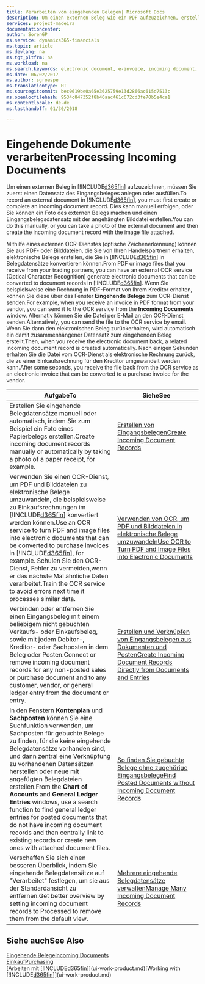 ```yaml
---
title: Verarbeiten von eingehenden Belegen| Microsoft Docs
description: Um einen externen Beleg wie ein PDF aufzuzeichnen, erstellen Sie zuerst in Finance and Operations, Business edition einen eingehendes Dokumentenbeleg.
services: project-madeira
documentationcenter: 
author: SorenGP
ms.service: dynamics365-financials
ms.topic: article
ms.devlang: na
ms.tgt_pltfrm: na
ms.workload: na
ms.search.keywords: electronic document, e-invoice, incoming document, OCR, ecommerce, document exchange, import invoice
ms.date: 06/02/2017
ms.author: sgroespe
ms.translationtype: HT
ms.sourcegitcommit: bec0619be0a65e3625759e13d2866ac615d7513c
ms.openlocfilehash: 9534c847352f8b46aac461c672cd3fe70b5e4ca1
ms.contentlocale: de-de
ms.lasthandoff: 01/30/2018

---
```

# <a name="processing-incoming-documents"></a><span data-ttu-id="8695c-103">Eingehende Dokumente verarbeiten</span><span class="sxs-lookup"><span data-stu-id="8695c-103">Processing Incoming Documents</span></span>
<span data-ttu-id="8695c-104">Um einen externen Beleg in [!INCLUDE[d365fin](includes/d365fin_md.md)] aufzuzeichnen, müssen Sie zuerst einen Datensatz des Eingangsbeleges anlegen oder ausfüllen.</span><span class="sxs-lookup"><span data-stu-id="8695c-104">To record an external document in [!INCLUDE[d365fin](includes/d365fin_md.md)], you must first create or complete an incoming document record.</span></span> <span data-ttu-id="8695c-105">Dies kann manuell erfolgen, oder Sie können ein Foto des externen Belegs machen und einen Eingangsbelegsdatensatz mit der angehängten Bilddatei erstellen.</span><span class="sxs-lookup"><span data-stu-id="8695c-105">You can do this manually, or you can take a photo of the external document and then create the incoming document record with the image file attached.</span></span>

<span data-ttu-id="8695c-106">Mithilfe eines externen OCR-Dienstes (optische Zeichenerkennung) können Sie aus PDF- oder Bilddateien, die Sie von Ihren Handelspartnern erhalten, elektronische Belege erstellen, die Sie in [!INCLUDE[d365fin](includes/d365fin_md.md)] in Belegdatensätze konvertieren können.</span><span class="sxs-lookup"><span data-stu-id="8695c-106">From PDF or image files that you receive from your trading partners, you can have an external OCR service (Optical Character Recognition) generate electronic documents that can be converted to document records in [!INCLUDE[d365fin](includes/d365fin_md.md)].</span></span> <span data-ttu-id="8695c-107">Wenn Sie beispielsweise eine Rechnung in PDF-Format von Ihrem Kreditor erhalten, können Sie diese über das Fenster **Eingehende Belege** zum OCR-Dienst senden.</span><span class="sxs-lookup"><span data-stu-id="8695c-107">For example, when you receive an invoice in PDF format from your vendor, you can send it to the OCR service from the **Incoming Documents** window.</span></span> <span data-ttu-id="8695c-108">Alternativ können Sie die Datei per E-Mail an den OCR-Dienst senden.</span><span class="sxs-lookup"><span data-stu-id="8695c-108">Alternatively, you can send the file to the OCR service by email.</span></span> <span data-ttu-id="8695c-109">Wenn Sie dann den elektronischen Beleg zurückerhalten, wird automatisch ein damit zusammenhängener Datensatz zum eingehenden Beleg erstellt.</span><span class="sxs-lookup"><span data-stu-id="8695c-109">Then, when you receive the electronic document back, a related incoming document record is created automatically.</span></span> <span data-ttu-id="8695c-110">Nach einigen Sekunden erhalten Sie die Datei vom OCR-Dienst als elektronische Rechnung zurück, die zu einer Einkaufsrechnung für den Kreditor umgewandelt werden kann.</span><span class="sxs-lookup"><span data-stu-id="8695c-110">After some seconds, you receive the file back from the OCR service as an electronic invoice that can be converted to a purchase invoice for the vendor.</span></span>

| <span data-ttu-id="8695c-111">Aufgabe</span><span class="sxs-lookup"><span data-stu-id="8695c-111">To</span></span> | <span data-ttu-id="8695c-112">Siehe</span><span class="sxs-lookup"><span data-stu-id="8695c-112">See</span></span> |
| --- | --- |
| <span data-ttu-id="8695c-113">Erstellen Sie eingehende Belegdatensätze manuell oder automatisch, indem Sie zum Beispiel ein Foto eines Papierbelegs erstellen.</span><span class="sxs-lookup"><span data-stu-id="8695c-113">Create incoming document records manually or automatically by taking a photo of a paper receipt, for example.</span></span> |[<span data-ttu-id="8695c-114">Erstellen von Eingangsbelegen</span><span class="sxs-lookup"><span data-stu-id="8695c-114">Create Incoming Document Records</span></span>](across-how-create-income-document-records.md) |
| <span data-ttu-id="8695c-115">Verwenden Sie einen OCR-Dienst, um PDF und Bilddateien zu elektronische Belege umzuwandeln, die beispielsweise zu Einkaufsrechnungen im [!INCLUDE[d365fin](includes/d365fin_md.md)] konvertiert werden können.</span><span class="sxs-lookup"><span data-stu-id="8695c-115">Use an OCR service to turn PDF and image files into electronic documents that can be converted to purchase invoices in [!INCLUDE[d365fin](includes/d365fin_md.md)], for example.</span></span> <span data-ttu-id="8695c-116">Schulen Sie den OCR-Dienst, Fehler zu vermeiden,wenn er das nächste Mal ähnliche Daten verarbeitet.</span><span class="sxs-lookup"><span data-stu-id="8695c-116">Train the OCR service to avoid errors next time it processes similar data.</span></span> |[<span data-ttu-id="8695c-117">Verwenden von OCR, um PDF und Bilddateien in elektronische Belege umzuwandeln</span><span class="sxs-lookup"><span data-stu-id="8695c-117">Use OCR to Turn PDF and Image Files into Electronic Documents</span></span>](across-how-use-ocr-pdf-images-files.md) |
| <span data-ttu-id="8695c-118">Verbinden oder entfernen Sie einen Eingangsbeleg mit einem beliebigem nicht gebuchten Verkaufs- oder Einkaufsbeleg, sowie mit jedem Debitor-, Kreditor- oder Sachposten in dem Beleg oder Posten.</span><span class="sxs-lookup"><span data-stu-id="8695c-118">Connect or remove incoming document records for any non-posted sales or purchase document and to any customer, vendor, or general ledger entry from the document or entry.</span></span> |[<span data-ttu-id="8695c-119">Erstellen und Verknüpfen von Eingangsbelegen aus Dokumenten und Posten</span><span class="sxs-lookup"><span data-stu-id="8695c-119">Create Incoming Document Records Directly from Documents and Entries</span></span>](across-how-connect-disconnect-income-document-records.md) |
| <span data-ttu-id="8695c-120">In den Fenstern **Kontenplan** und **Sachposten** können Sie eine Suchfunktion verwenden, um Sachposten für gebuchte Belege zu finden, für die keine eingehende Belegdatensätze vorhanden sind, und dann zentral eine Verknüpfung zu vorhandenen Datensätzen herstellen oder neue mit angefügten Belegdateien erstellen.</span><span class="sxs-lookup"><span data-stu-id="8695c-120">From the **Chart of Accounts** and **General Ledger Entries** windows, use a search function to find general ledger entries for posted documents that do not have incoming document records and then centrally link to existing records or create new ones with attached document files.</span></span> |[<span data-ttu-id="8695c-121">So finden Sie gebuchte Belege ohne zugehörige Eingangsbelege</span><span class="sxs-lookup"><span data-stu-id="8695c-121">Find Posted Documents without Incoming Document Records</span></span>](across-how-find-posted-documents-without-income-document-records.md) |
| <span data-ttu-id="8695c-122">Verschaffen Sie sich einen besseren Überblick, indem Sie eingehende Belegdatensätze auf "Verarbeitet" festlegen, um sie aus der Standardansicht zu entfernen.</span><span class="sxs-lookup"><span data-stu-id="8695c-122">Get better overview by setting incoming document records to Processed to remove them from the default view.</span></span> |[<span data-ttu-id="8695c-123">Mehrere eingehende Belegdatensätze verwalten</span><span class="sxs-lookup"><span data-stu-id="8695c-123">Manage Many Incoming Document Records</span></span>](across-how-manage-many-income-document-records.md) |

## <a name="see-also"></a><span data-ttu-id="8695c-124">Siehe auch</span><span class="sxs-lookup"><span data-stu-id="8695c-124">See Also</span></span>
[<span data-ttu-id="8695c-125">Eingehende Belege</span><span class="sxs-lookup"><span data-stu-id="8695c-125">Incoming Documents</span></span>](across-income-documents.md)  
[<span data-ttu-id="8695c-126">Einkauf</span><span class="sxs-lookup"><span data-stu-id="8695c-126">Purchasing</span></span>](purchasing-manage-purchasing.md)  
<span data-ttu-id="8695c-127">[Arbeiten mit [!INCLUDE[d365fin](includes/d365fin_md.md)]](ui-work-product.md)</span><span class="sxs-lookup"><span data-stu-id="8695c-127">[Working with [!INCLUDE[d365fin](includes/d365fin_md.md)]](ui-work-product.md)</span></span>

